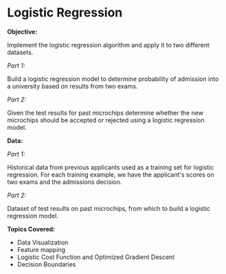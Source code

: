 # Logistic Regression

**Objective:**

Implement the logistic regression algorithm and apply it to two different datasets.

*Part 1:*

Build a logistic regression model to determine probability of admission into a university based on results from two exams.

*Part 2:*

Given the test results for past microchips determine whether the new microchips should be accepted or rejected using a logistic regression model. 

**Data:**

*Part 1:* 

Historical data from previous applicants used as a training set for logistic regression. 
For each training example, we have the applicant's scores on two exams and the admissions decision.

*Part 2:*

Dataset of test results on past microchips, from which to build a logistic regression model.


**Topics Covered:**

- Data Visualization
- Feature mapping
- Logistic Cost Function and Optimized Gradient Descent
- Decision Boundaries
